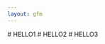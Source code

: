 ```yaml
---
layout: gfm
---
```


<link rel="stylesheet" type="text/css" href="/css/fb-comments.css">
# HELLO1
<script type="text/javascript" src="http://code.jquery.com/jquery-latest.min.js"></script>
# HELLO2
<script type="text/javascript" src="/js/fb-comments.js"></script>
# HELLO3

<div class="fb-comments" colorscheme="dark"></div>
